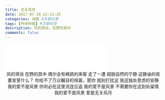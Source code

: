 ```yaml
---
title: 无关风月
date: 2017-07-20 22:13:25
categories: 诗歌 #文章分类
tags: [吟诗作赋] #文章标签
description: 风的哭诉，在野的其中
comments: false
---
```

<iframe frameborder="no" border="0" marginwidth="0" marginheight="0" width=330 height=86 src="//music.163.com/outchain/player?type=2&id=28285910&auto=1&height=66"></iframe>
<!--more-->
<center>
风的哭诉
在野的其中
偶尔会有稀疏的来客
走了一遭
超脱自然的宁静
这静谧的夜
要宣誓什么？ 
你给不了万众瞩目的喧嚣，那你 
就别打扰这
我这独处思虑的安静 
我的爱不是风景
你何必在这里流连忘返
我的爱不是风景
不需要你在这到处留情
我的爱不是风景
爱是无关风月
</center>
